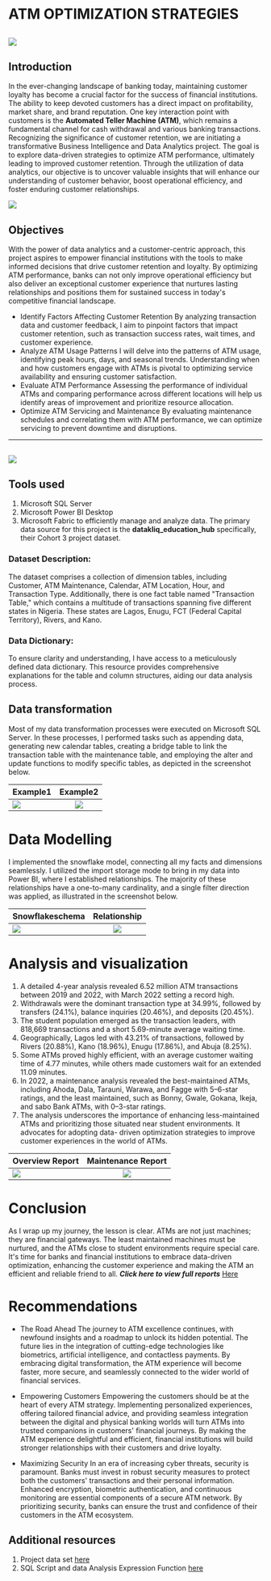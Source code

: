 # ATM OPTIMIZATION STRATEGIES
![](atm.png)
---
## Introduction

In the ever-changing landscape of banking today, maintaining customer loyalty has become a crucial factor for the success of financial institutions. The ability to keep devoted customers has a direct impact on profitability, market share, and brand reputation. One key interaction point with customers is the **Automated Teller Machine (ATM)**, which remains a fundamental channel for cash withdrawal and various banking transactions. Recognizing the significance of customer retention, we are initiating a transformative Business Intelligence and Data Analytics project. The goal is to explore data-driven strategies to optimize ATM performance, ultimately leading to improved customer retention. Through the utilization of data analytics, our objective is to uncover valuable insights that will enhance our understanding of customer behavior, boost operational efficiency, and foster enduring customer relationships.

![](objective.jpeg)
## Objectives 
With the power of data analytics and a customer-centric approach, this project aspires to empower financial institutions with the tools to make informed decisions that drive customer retention and loyalty. By optimizing ATM performance, banks can not only improve operational efficiency but also deliver an exceptional customer experience that nurtures lasting relationships and positions them for sustained success in today's competitive financial landscape.
- Identify Factors Affecting Customer Retention
By analyzing transaction data and customer feedback, I aim to pinpoint factors that impact customer retention, such as transaction success rates, wait times, and customer experience.
-  Analyze ATM Usage Patterns
I will delve into the patterns of ATM usage, identifying peak hours, days, and seasonal trends. Understanding when and how customers engage with ATMs is pivotal to optimizing service availability and ensuring customer satisfaction.
- Evaluate ATM Performance
 Assessing the performance of individual ATMs and comparing performance across different locations will help us identify areas of improvement and prioritize resource allocation.
- 	Optimize ATM Servicing and Maintenance 
By evaluating maintenance schedules and correlating them with ATM performance, we can optimize servicing to prevent downtime and disruptions.
---
![](architeture.png)
---
## Tools used 
1. Microsoft SQL Server
2. Microsoft Power BI Desktop 
3. Microsoft Fabric to efficiently manage and analyze data.
The primary data source for this project is the **datakliq_education_hub** specifically, their Cohort 3 project dataset.

### Dataset Description:
The dataset comprises a collection of dimension tables, including Customer, ATM Maintenance, Calendar, ATM Location, Hour, and Transaction Type. Additionally, there is one fact table named "Transaction Table," which contains a multitude of transactions spanning five different states in Nigeria. These states are Lagos, Enugu, FCT (Federal Capital Territory), Rivers, and Kano.

### Data Dictionary:
To ensure clarity and understanding, I have access to a meticulously defined data dictionary. This resource provides comprehensive explanations for the table and column structures, aiding our data analysis process.

## Data transformation 
Most of my data transformation processes were executed on Microsoft SQL Server. In these processes, I performed tasks such as appending data, generating new calendar tables, creating a bridge table to link the transaction table with the maintenance table, and employing the alter and update functions to modify specific tables, as depicted in the screenshot below.

Example1              |   Example2
:---------------------| :----------------------:
![](transform1.png)   | ![](transform2.png)

# Data Modelling 
I implemented the snowflake model, connecting all my facts and dimensions seamlessly. I utilized the import storage mode to bring in my data into Power BI, where I established relationships. The majority of these relationships have a one-to-many cardinality, and a single filter direction was applied, as illustrated in the screenshot below.

 Snowflakeschema       |     Relationship    
:---------------------| :----------------------:
![](model1.png)       | ![](model2.png)

# Analysis and visualization
1. A detailed 4-year analysis revealed 6.52 million ATM transactions between 2019 and 2022, with March 2022 setting a record high.
2. Withdrawals were the dominant transaction type at 34.99%, followed by transfers (24.1%), balance inquiries (20.46%), and deposits (20.45%). 
3. The student population emerged as the transaction leaders, with 818,669 transactions and a short 5.69-minute average waiting time.
4. Geographically, Lagos led with 43.21% of transactions, followed by Rivers (20.88%), Kano (18.96%), Enugu (17.86%), and Abuja (8.25%). 
5. Some ATMs proved highly efficient, with an average customer waiting time of 4.77 minutes, while others made customers wait for an extended 11.09 minutes.
6.  In 2022, a maintenance analysis revealed the best-maintained ATMs, including Ahoda, Dala, Tarauni, Warawa, and Fagge with 5–6-star ratings, and the least 
 maintained, such as Bonny, Gwale, Gokana, Ikeja, and sabo Bank ATMs, with 0–3-star ratings. 
7. The analysis underscores the importance of enhancing less-maintained ATMs and prioritizing those situated near student environments. It advocates for adopting data- 
 driven optimization strategies to improve customer experiences in the world of ATMs.

Overview Report        | Maintenance Report    
:--------------------- | :----------------------:
![](visual1.png)       | ![](visual2.png)

# Conclusion 
As I wrap up my journey, the lesson is clear. ATMs are not just machines; they are financial gateways. The least maintained machines must be nurtured, and the ATMs close to student environments require special care. It's time for banks and financial institutions to embrace data-driven optimization, enhancing the customer experience and making the ATM an efficient and reliable friend to all. _**Click here to view full reports**_ [Here](https://app.powerbi.com/view?r=eyJrIjoiNTkzMzUzNzgtNDc4OC00NDdjLWJjM2ItYzQzODdlYWU5N2FhIiwidCI6IjQzOGFiNWNlLTljODEtNDI0Ni05Yjk4LTI5ZmY3YWQ3ZDBhOSJ9)

# Recommendations 
- The Road Ahead The journey to ATM excellence continues, with newfound insights and a roadmap to unlock its hidden potential. The future lies in the integration of cutting-edge technologies like biometrics, artificial intelligence, and contactless payments. By embracing digital transformation, the ATM experience will become faster, more secure, and seamlessly connected to the wider world of financial services.

- Empowering Customers Empowering the customers should be at the heart of every ATM strategy. Implementing personalized experiences, offering tailored financial advice, and providing seamless integration between the digital and physical banking worlds will turn ATMs into trusted companions in customers' financial journeys. By making the ATM experience delightful and efficient, financial institutions will build stronger relationships with their customers and drive loyalty. 

- Maximizing Security In an era of increasing cyber threats, security is paramount. Banks must invest in robust security measures to protect both the customers' transactions and their personal information. Enhanced encryption, biometric authentication, and continuous monitoring are essential components of a secure ATM network. By prioritizing security, banks can ensure the trust and confidence of their customers in the ATM ecosystem.

## Additional resources 
1. Project data set [here](https://novyproo-my.sharepoint.com/:f:/g/personal/folorunsoajaladataanalyst_novypro_com/Ei3gBzHSYU9NpKNGTYWX8oIBKPdHcijuJGQtZRJ3eXQbtg?e=Pwr3Vo)
2. SQL Script and data Analysis Expression Function [here](https://novyproo-my.sharepoint.com/:w:/g/personal/folorunsoajaladataanalyst_novypro_com/EUaio-qAQ8pEvWtY99Kvag8BIQ3tK8mZsLPgFJQby3ivWQ?e=R49ChA)







